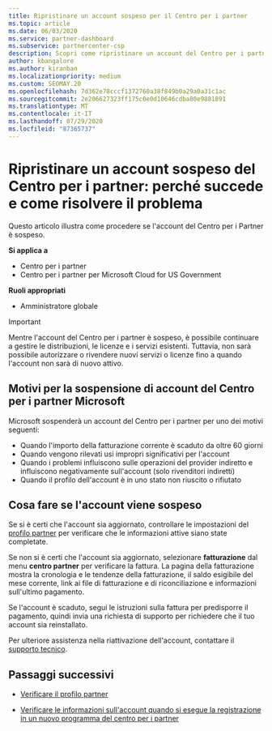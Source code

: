 ```yaml
---
title: Ripristinare un account sospeso per il Centro per i partner
ms.topic: article
ms.date: 06/03/2020
ms.service: partner-dashboard
ms.subservice: partnercenter-csp
description: Scopri come ripristinare un account del Centro per i partner sospeso, perché si verifica la sospensione e come puoi usare il tuo account durante la sospensione.
author: kbangalore
ms.author: kiranban
ms.localizationpriority: medium
ms.custom: SEOMAY.20
ms.openlocfilehash: 7d362e78cccf1372760a38f849b0a29a0a31c1ac
ms.sourcegitcommit: 2e206627323ff175c0e0d10646cdba80e9881891
ms.translationtype: MT
ms.contentlocale: it-IT
ms.lasthandoff: 07/29/2020
ms.locfileid: "87365737"
---
```

# <a name="restore-a-suspended-partner-center-account---learn-why-it-happens-and-what-to-do-about-it"></a>Ripristinare un account sospeso del Centro per i partner: perché succede e come risolvere il problema

Questo articolo illustra come procedere se l'account del Centro per i Partner è sospeso.

**Si applica a**

-  Centro per i partner
-  Centro per i partner per Microsoft Cloud for US Government

**Ruoli appropriati**

- Amministratore globale


> [!IMPORTANT]  
> Mentre l'account del Centro per i partner è sospeso, è possibile continuare a gestire le distribuzioni, le licenze e i servizi esistenti. Tuttavia, non sarà possibile autorizzare o rivendere nuovi servizi o licenze fino a quando l'account non sarà di nuovo attivo.

## <a name="why-partner-center-accounts-are-suspended"></a>Motivi per la sospensione di account del Centro per i partner Microsoft

Microsoft sospenderà un account del Centro per i partner per uno dei motivi seguenti:

- Quando l'importo della fatturazione corrente è scaduto da oltre 60 giorni 
- Quando vengono rilevati usi impropri significativi per l'account
- Quando i problemi influiscono sulle operazioni del provider indiretto e influiscono negativamente sull'account (solo rivenditori indiretti)
- Quando il profilo dell'account è in uno stato non riuscito o rifiutato

## <a name="what-to-do-if-your-account-is-suspended"></a>Cosa fare se l'account viene sospeso

Se si è certi che l'account sia aggiornato, controllare le impostazioni del [profilo partner](https://partner.microsoft.com/pcv/accountsettings/partnerprofile) per verificare che le informazioni attive siano state completate. 

Se non si è certi che l'account sia aggiornato, selezionare **fatturazione** dal menu **centro partner** per verificare la fattura. La pagina della fatturazione mostra la cronologia e le tendenze della fatturazione, il saldo esigibile del mese corrente, link ai file di fatturazione e di riconciliazione e informazioni sull'ultimo pagamento.

Se l'account è scaduto, segui le istruzioni sulla fattura per predisporre il pagamento, quindi invia una richiesta di supporto per richiedere che il tuo account sia reinstallato. 

Per ulteriore assistenza nella riattivazione dell'account, contattare il [supporto tecnico](https://partner.microsoft.com/dashboard/support/csp/servicerequests/create).

## <a name="next-steps"></a>Passaggi successivi

- [Verificare il profilo partner](update-your-partner-profile.md)

- [Verificare le informazioni sull'account quando si esegue la registrazione in un nuovo programma del centro per i partner](verification-responses.md)
